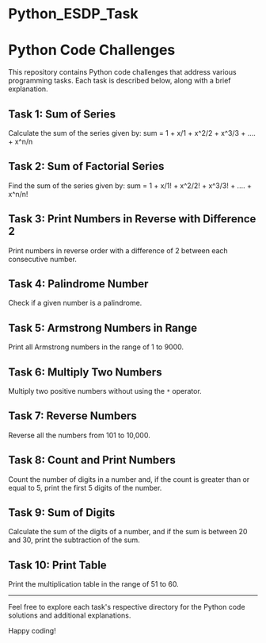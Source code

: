 # Python_ESDP_Task
# Python Code Challenges

This repository contains Python code challenges that address various programming tasks. Each task is described below, along with a brief explanation.

## Task 1: Sum of Series

Calculate the sum of the series given by:
sum = 1 + x/1 + x^2/2 + x^3/3 + .... + x^n/n


## Task 2: Sum of Factorial Series

Find the sum of the series given by:
sum = 1 + x/1! + x^2/2! + x^3/3! + .... + x^n/n!


## Task 3: Print Numbers in Reverse with Difference 2

Print numbers in reverse order with a difference of 2 between each consecutive number.

## Task 4: Palindrome Number

Check if a given number is a palindrome.

## Task 5: Armstrong Numbers in Range

Print all Armstrong numbers in the range of 1 to 9000.

## Task 6: Multiply Two Numbers

Multiply two positive numbers without using the `*` operator.

## Task 7: Reverse Numbers

Reverse all the numbers from 101 to 10,000.

## Task 8: Count and Print Numbers

Count the number of digits in a number and, if the count is greater than or equal to 5, print the first 5 digits of the number.

## Task 9: Sum of Digits

Calculate the sum of the digits of a number, and if the sum is between 20 and 30, print the subtraction of the sum.

## Task 10: Print Table

Print the multiplication table in the range of 51 to 60.

---

Feel free to explore each task's respective directory for the Python code solutions and additional explanations.

Happy coding!
